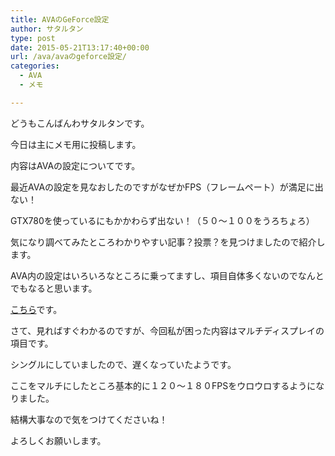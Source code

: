 ```yaml
---
title: AVAのGeForce設定
author: サタルタン
type: post
date: 2015-05-21T13:17:40+00:00
url: /ava/avaのgeforce設定/
categories:
  - AVA
  - メモ

---
```

どうもこんばんわサタルタンです。

今日は主にメモ用に投稿します。

内容はAVAの設定についてです。

最近AVAの設定を見なおしたのですがなぜかFPS（フレームペート）が満足に出ない！

GTX780を使っているにもかかわらず出ない！（５０〜１００をうろちょろ）

気になり調べてみたところわかりやすい記事？投票？を見つけましたので紹介します。

AVA内の設定はいろいろなところに乗ってますし、項目自体多くないのでなんとでもなると思います。

[こちら][1]です。

さて、見ればすぐわかるのですが、今回私が困った内容はマルチディスプレイの項目です。

シングルにしていましたので、遅くなっていたようです。

ここをマルチにしたところ基本的に１２０〜１８０FPSをウロウロするようになりました。

結構大事なので気をつけてくださいね！

よろしくお願いします。

 [1]: http://gamy.jp/dfu-tserver/ava-gtx6xx-user-good-news